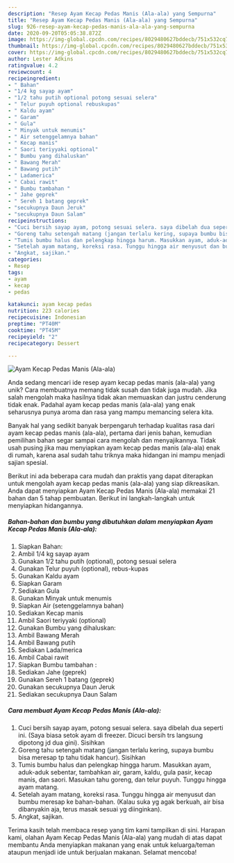 ```yaml
---
description: "Resep Ayam Kecap Pedas Manis (Ala-ala) yang Sempurna"
title: "Resep Ayam Kecap Pedas Manis (Ala-ala) yang Sempurna"
slug: 926-resep-ayam-kecap-pedas-manis-ala-ala-yang-sempurna
date: 2020-09-20T05:05:38.872Z
image: https://img-global.cpcdn.com/recipes/8029480627bddecb/751x532cq70/ayam-kecap-pedas-manis-ala-ala-foto-resep-utama.jpg
thumbnail: https://img-global.cpcdn.com/recipes/8029480627bddecb/751x532cq70/ayam-kecap-pedas-manis-ala-ala-foto-resep-utama.jpg
cover: https://img-global.cpcdn.com/recipes/8029480627bddecb/751x532cq70/ayam-kecap-pedas-manis-ala-ala-foto-resep-utama.jpg
author: Lester Adkins
ratingvalue: 4.2
reviewcount: 4
recipeingredient:
- " Bahan"
- "1/4 kg sayap ayam"
- "1/2 tahu putih optional potong sesuai selera"
- " Telur puyuh optional rebuskupas"
- " Kaldu ayam"
- " Garam"
- " Gula"
- " Minyak untuk menumis"
- " Air setenggelamnya bahan"
- " Kecap manis"
- " Saori teriyyaki optional"
- " Bumbu yang dihaluskan"
- " Bawang Merah"
- " Bawang putih"
- " Ladamerica"
- " Cabai rawit"
- " Bumbu tambahan "
- " Jahe geprek"
- " Sereh 1 batang geprek"
- "secukupnya Daun Jeruk"
- "secukupnya Daun Salam"
recipeinstructions:
- "Cuci bersih sayap ayam, potong sesuai selera. saya dibelah dua seperti ini. (Saya biasa setok ayam di freezer. Dicuci bersih trs langsung dipotong jd dua gini). Sisihkan"
- "Goreng tahu setengah matang (jangan terlalu kering, supaya bumbu bisa meresap tp tahu tidak hancur). Sisihkan"
- "Tumis bumbu halus dan pelengkap hingga harum. Masukkan ayam, aduk-aduk sebentar, tambahkan air, garam, kaldu, gula pasir, kecap manis, dan saori. Masukan tahu goreng, dan telur puyuh. Tunggu hingga ayam matang."
- "Setelah ayam matang, koreksi rasa. Tunggu hingga air menyusut dan bumbu meresap ke bahan-bahan. (Kalau suka yg agak berkuah, air bisa dibanyakin aja, terus masak sesuai yg diinginkan)."
- "Angkat, sajikan."
categories:
- Resep
tags:
- ayam
- kecap
- pedas

katakunci: ayam kecap pedas 
nutrition: 223 calories
recipecuisine: Indonesian
preptime: "PT40M"
cooktime: "PT45M"
recipeyield: "2"
recipecategory: Dessert

---
```



![Ayam Kecap Pedas Manis (Ala-ala)](https://img-global.cpcdn.com/recipes/8029480627bddecb/751x532cq70/ayam-kecap-pedas-manis-ala-ala-foto-resep-utama.jpg)

Anda sedang mencari ide resep ayam kecap pedas manis (ala-ala) yang unik? Cara membuatnya memang tidak susah dan tidak juga mudah. Jika salah mengolah maka hasilnya tidak akan memuaskan dan justru cenderung tidak enak. Padahal ayam kecap pedas manis (ala-ala) yang enak seharusnya punya aroma dan rasa yang mampu memancing selera kita.



Banyak hal yang sedikit banyak berpengaruh terhadap kualitas rasa dari ayam kecap pedas manis (ala-ala), pertama dari jenis bahan, kemudian pemilihan bahan segar sampai cara mengolah dan menyajikannya. Tidak usah pusing jika mau menyiapkan ayam kecap pedas manis (ala-ala) enak di rumah, karena asal sudah tahu triknya maka hidangan ini mampu menjadi sajian spesial.


Berikut ini ada beberapa cara mudah dan praktis yang dapat diterapkan untuk mengolah ayam kecap pedas manis (ala-ala) yang siap dikreasikan. Anda dapat menyiapkan Ayam Kecap Pedas Manis (Ala-ala) memakai 21 bahan dan 5 tahap pembuatan. Berikut ini langkah-langkah untuk menyiapkan hidangannya.

<!--inarticleads1-->

##### Bahan-bahan dan bumbu yang dibutuhkan dalam menyiapkan Ayam Kecap Pedas Manis (Ala-ala):

1. Siapkan  Bahan:
1. Ambil 1/4 kg sayap ayam
1. Gunakan 1/2 tahu putih (optional), potong sesuai selera
1. Gunakan  Telur puyuh (optional), rebus-kupas
1. Gunakan  Kaldu ayam
1. Siapkan  Garam
1. Sediakan  Gula
1. Gunakan  Minyak untuk menumis
1. Siapkan  Air (setenggelamnya bahan)
1. Sediakan  Kecap manis
1. Ambil  Saori teriyyaki (optional)
1. Gunakan  Bumbu yang dihaluskan:
1. Ambil  Bawang Merah
1. Ambil  Bawang putih
1. Sediakan  Lada/merica
1. Ambil  Cabai rawit
1. Siapkan  Bumbu tambahan :
1. Sediakan  Jahe (geprek)
1. Gunakan  Sereh 1 batang (geprek)
1. Gunakan secukupnya Daun Jeruk
1. Sediakan secukupnya Daun Salam




<!--inarticleads2-->

##### Cara membuat Ayam Kecap Pedas Manis (Ala-ala):

1. Cuci bersih sayap ayam, potong sesuai selera. saya dibelah dua seperti ini. (Saya biasa setok ayam di freezer. Dicuci bersih trs langsung dipotong jd dua gini). Sisihkan
1. Goreng tahu setengah matang (jangan terlalu kering, supaya bumbu bisa meresap tp tahu tidak hancur). Sisihkan
1. Tumis bumbu halus dan pelengkap hingga harum. Masukkan ayam, aduk-aduk sebentar, tambahkan air, garam, kaldu, gula pasir, kecap manis, dan saori. Masukan tahu goreng, dan telur puyuh. Tunggu hingga ayam matang.
1. Setelah ayam matang, koreksi rasa. Tunggu hingga air menyusut dan bumbu meresap ke bahan-bahan. (Kalau suka yg agak berkuah, air bisa dibanyakin aja, terus masak sesuai yg diinginkan).
1. Angkat, sajikan.




Terima kasih telah membaca resep yang tim kami tampilkan di sini. Harapan kami, olahan Ayam Kecap Pedas Manis (Ala-ala) yang mudah di atas dapat membantu Anda menyiapkan makanan yang enak untuk keluarga/teman ataupun menjadi ide untuk berjualan makanan. Selamat mencoba!

